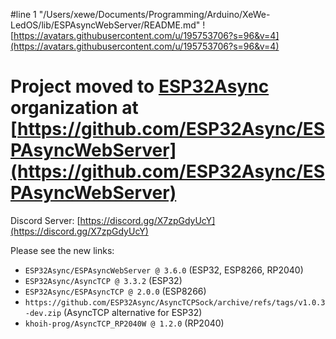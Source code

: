 #line 1 "/Users/xewe/Documents/Programming/Arduino/XeWe-LedOS/lib/ESPAsyncWebServer/README.md"
![https://avatars.githubusercontent.com/u/195753706?s=96&v=4](https://avatars.githubusercontent.com/u/195753706?s=96&v=4)

# Project moved to [ESP32Async](https://github.com/organizations/ESP32Async) organization at [https://github.com/ESP32Async/ESPAsyncWebServer](https://github.com/ESP32Async/ESPAsyncWebServer)

Discord Server: [https://discord.gg/X7zpGdyUcY](https://discord.gg/X7zpGdyUcY)

Please see the new links:

- `ESP32Async/ESPAsyncWebServer @ 3.6.0` (ESP32, ESP8266, RP2040)
- `ESP32Async/AsyncTCP @ 3.3.2` (ESP32)
- `ESP32Async/ESPAsyncTCP @ 2.0.0` (ESP8266)
- `https://github.com/ESP32Async/AsyncTCPSock/archive/refs/tags/v1.0.3-dev.zip` (AsyncTCP alternative for ESP32)
- `khoih-prog/AsyncTCP_RP2040W @ 1.2.0` (RP2040)
